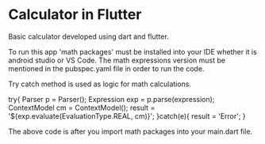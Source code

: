 # Calculator in Flutter
Basic calculator developed using dart and flutter.

To run this app 'math packages' must be installed into your IDE whether it is android studio or VS Code.
The math expressions version must be mentioned in the pubspec.yaml file in order to run the code.

Try catch method is used as logic for math calculations.

try{
          Parser p = Parser();
          Expression exp = p.parse(expression);
          ContextModel cm = ContextModel();
          result = '${exp.evaluate(EvaluationType.REAL, cm)}';
        }catch(e){
          result = 'Error';
        }


The above code is after you import math packages into your main.dart file.



